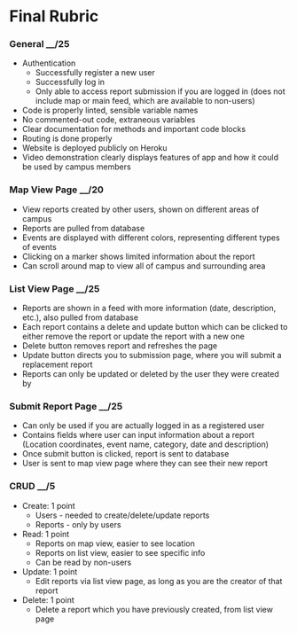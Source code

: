 # Final Rubric

### General __/25

- Authentication
  - Successfully register a new user
  - Successfully log in
  - Only able to access report submission if you are logged in (does not include map or main feed, which are available to non-users)
- Code is properly linted, sensible variable names
- No commented-out code, extraneous variables
- Clear documentation for methods and important code blocks
- Routing is done properly
- Website is deployed publicly on Heroku
- Video demonstration clearly displays features of app and how it could be used by campus members

### Map View Page  __/20
- View reports created by other users, shown on different areas of campus
- Reports are pulled from database
- Events are displayed with different colors, representing different types of events
- Clicking on a marker shows limited information about the report
- Can scroll around map to view all of campus and surrounding area

### List View Page  __/25
- Reports are shown in a feed with more information (date, description, etc.), also pulled from database
- Each report contains a delete and update button which can be clicked to either remove the report or update the report with a new one
- Delete button removes report and refreshes the page
- Update button directs you to submission page, where you will submit a replacement report
- Reports can only be updated or deleted by the user they were created by

### Submit Report Page __/25
- Can only be used if you are actually logged in as a registered user
- Contains fields where user can input information about a report (Location coordinates, event name, category, date and description)
- Once submit button is clicked, report is sent to database
- User is sent to map view page where they can see their new report

### CRUD  __/5
- Create: 1 point
  - Users - needed to create/delete/update reports
  - Reports - only by users
- Read: 1 point
  - Reports on map view, easier to see location
  - Reports on list view, easier to see specific info
  - Can be read by non-users
- Update: 1 point
  - Edit reports via list view page, as long as you are the creator of that report
- Delete: 1 point
  - Delete a report which you have previously created, from list view page